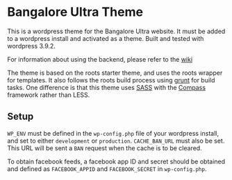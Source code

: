 Bangalore Ultra Theme
=====================
This is a wordpress theme for the Bangalore Ultra website. It must be added to a wordpress install and activated as a theme. Built and tested with wordpress 3.9.2.

For information about using the backend, please refer to the [wiki](wiki)

The theme is based on the roots starter theme, and uses the roots wrapper for templates. It also follows the roots build process using [grunt](http://gruntjs.com/) for build tasks. One difference is that this theme uses [SASS](http://sass-lang.com/) with the [Compass](http://compass-style.org/) framework rather than LESS.

Setup
-----
`WP_ENV` must be defined in the `wp-config.php` file of your wordpress install, and set to either `development` or `production`. `CACHE_BAN_URL` must also be set. This URL will be sent a `BAN` request when the cache is to be cleared.

To obtain facebook feeds, a facebook app ID and secret should be obtained and defined as `FACEBOOK_APPID` and `FACEBOOK_SECRET` in `wp-config.php`.